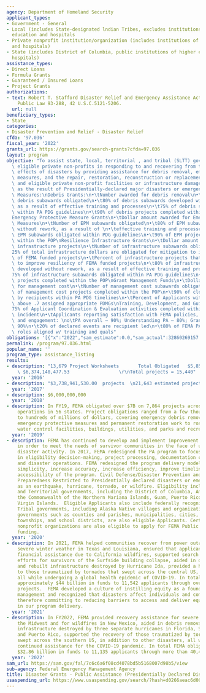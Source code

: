 ```yaml
---
agency: Department of Homeland Security
applicant_types:
- Government - General
- Local (includes State-designated lndian Tribes, excludes institutions of higher
  education and hospitals
- Private nonprofit institution/organization (includes institutions of higher education
  and hospitals)
- State (includes District of Columbia, public institutions of higher education and
  hospitals)
assistance_types:
- Direct Loans
- Formula Grants
- Guaranteed / Insured Loans
- Project Grants
authorizations:
- text: Robert T. Stafford Disaster Relief and Emergency Assistance Act, as amended,
    Public Law 93-288, 42 U.S.C.5121-5206.
  url: null
beneficiary_types:
- State
categories:
- Disaster Prevention and Relief - Disaster Relief
cfda: '97.036'
fiscal_year: '2022'
grants_url: https://grants.gov/search-grants?cfda=97.036
layout: program
objective: "To assist state, local, territorial , and tribal (SLTT) governments and\
  \ eligible private non-profits in responding to and recovering from the devastating\
  \ effects of disasters by providing assistance for debris removal, emergency protective\
  \ measures, and the repair, restoration, reconstruction or replacement of public\
  \ and eligible private non-profit facilities or infrastructure damaged or destroyed\
  \ as the result of Presidentially-declared major disasters or emergencies.Performance\
  \ Measures:\nDebris Grants:\n•\tNumber awarded for debris removal\n•\tNumber of\
  \ debris subawards obligated\n•\t80% of debris subawards developed without rework,\
  \ as a result of effective training and processes\n•\t75% of debris subawards obligation\
  \ within PA PDG guidelines\n•\t90% of debris projects completed within the POP\n\
  Emergency Protective Measure Grants\n•\tDollar amount awarded for Emergency Protective\
  \ Measures\n•\tNumber of EPM subawards obligated\n•\t80% of EPM subawards developed\
  \ without rework, as a result of \n•\teffective training and processes\n•\t75% of\
  \ EPM subawards obligated within PDG guidelines\n•\t90% of EPM projects completed\
  \ within the POP\nResilience Infrastructure Grants\n•\tDollar amount awarded for\
  \ infrastructure projects\n•\tNumber of infrastructure subawards obligated\n•\t\
  25% of total infrastructure dollars are obligated for mitigation to improve resiliency\
  \ of FEMA funded projects\n•\tPercent of infrastructure projects that include mitigation\
  \ to improve resiliency of FEMA funded projects\n•\t80% of infrastructure subawards\
  \ developed without rework, as a result of effective training and processes\n•\t\
  75% of infrastructure subawards obligated within PA PDG guidelines\n•\t90% of infrastructure\
  \ projects completed within the POP\nGrant Management Funds\n•\tDollar amount awarded\
  \ for management cost\n•\tNumber of management cost subawards obligated\n•\t90%\
  \ of management cost projects completed within the POP\n•\t90% of closeouts submitted\
  \ by recipients within PA PDG timelines\n•\tPercent of Applicants with SVI scores\
  \ above .7 assigned appropriate PDMGs\nTraining, Development, and Guidance\n•\t\
  75% of Applicant Coordination & Evaluation activities completed within 30 days of\
  \ incident\n•\tApplicants reporting satisfaction with FEMA policies, processes,\
  \ and engagement: \no\tPA overall – 90%; Understanding PA – 80%; Grants Portal –\
  \ 90%\n•\t20% of declared events are recipient led\n•\t80% of FEMA PA staff assigned\
  \ roles aligned w/ training and quals"
obligations: '[{"x":"2022","sam_estimate":0.0,"sam_actual":32860269157.0,"usa_spending_actual":32854942691.44},{"x":"2023","sam_estimate":33556155260.0,"sam_actual":0.0,"usa_spending_actual":23754325291.69},{"x":"2024","sam_estimate":30398971240.0,"sam_actual":0.0,"usa_spending_actual":27955476442.96}]'
permalink: /program/97.036.html
popular_name: ''
program_type: assistance_listing
results:
- description: "13,679 Project Worksheets       Total Obligated   $5,858,591,041.76\
    \ $6,374,140,477.53                  \r\nTotal projects = 15,440"
  year: '2016'
- description: "$3,738,941,530.00  projects  \n21,643 estimated projects"
  year: '2017'
- description: $6,000,000,000
  year: '2018'
- description: In FY19, FEMA obligated over $7B on 7,864 projects across 416 disaster
    operations in 56 states. Project obligations ranged from a few thousand dollars
    to hundreds of millions of dollars, covering emergency debris removal and other
    emergency protective measures and permanent restoration work to roads and bridges,
    water control facilities, buildings, utilities, and parks and recreational facilities.
  year: '2019'
- description: FEMA has continued to develop and implement improvement to the PA program
    in order to meet the needs of survivor communities in the face of unprecedented
    disaster activity. In 2017, FEMA redesigned the PA program to focus on consistency
    in eligibility decision-making, project processing, documentation collection,
    and disaster operations. FEMA redesigned the program delivery model to increase
    simplicity, increase accuracy, increase efficiency, improve timeliness, and improve
    accessibility of the program. Civil Defense/Disaster Prevention and Relief/Emergency
    Preparedness Restricted to Presidentially declared disasters or emergencies, such
    as an earthquake, hurricane, tornado, or wildfire. Eligibility includes State
    and Territorial governments, including the District of Columbia, American Samoa,
    the Commonwealth of the Northern Mariana Islands, Guam, Puerto Rico, and the U.S.
    Virgin Islands.  Eligible Applicants also include federally recognized Indian
    Tribal governments, including Alaska Native villages and organizations.  Local
    governments such as counties and parishes, municipalities, cities, towns, boroughs,
    townships, and school districts, are also eligible Applicants. Certain private
    nonprofit organizations are also eligible to apply for FEMA Public Assistance
    funding.
  year: '2020'
- description: In 2021, FEMA helped communities recover from power outages due to
    severe winter weather in Texas and Louisiana, ensured that applicants received
    financial assistance due to California wildfires, supported search and rescue
    efforts for survivors of the Surfside building collapse, aided in debris removal
    and rebuilt infrastructure destroyed by Hurricane Ida, provided a helping hand
    to those traumatized by tornados that swept across the central US, and much more,
    all while undergoing a global health epidemic of COVID-19. In total FEMA obligated
    approximately $44 billion in funds to 11,542 applicants through over 34,000 PA
    projects.  FEMA developed a culture of instilling equity as a foundation of emergency
    management and recognized that disasters affect individuals and communities differently
    therefore committing to reducing barriers to access and deliver equitable outcomes
    in our program delivery.
  year: '2021'
- description: In FY2022, FEMA provided recovery assistance for severe flooding in
    the Midwest and for wildfires in New Mexico, aided in debris removal and rebuilt
    infrastructure destroyed by three separate hurricanes in Florida, South Carolina,
    and Puerto Rico, supported the recovery of those traumatized by tornados that
    swept across the southern US, in addition to other disasters, all while providing
    continued assistance for the COVID-19 pandemic. In total FEMA obligated approximately
    $32.86 billion in funds to 11,135 applicants through more than 40,443 PA projects.
  year: '2022'
sam_url: https://sam.gov/fal/7c6c6a6f08cd4078bd5b5168007d98b5/view
sub-agency: Federal Emergency Management Agency
title: Disaster Grants - Public Assistance (Presidentially Declared Disasters)
usaspending_url: https://www.usaspending.gov/search/?hash=d0266aeac6d002a607bccdc907805dd2
---
```

